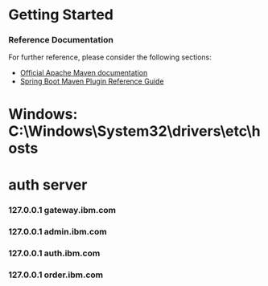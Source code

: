 # Getting Started

### Reference Documentation
For further reference, please consider the following sections:

* [Official Apache Maven documentation](https://maven.apache.org/guides/index.html)
* [Spring Boot Maven Plugin Reference Guide](https://docs.spring.io/spring-boot/docs/2.2.5.RELEASE/maven-plugin/)


# Windows:   C:\Windows\System32\drivers\etc\hosts
# auth server
### 127.0.0.1 gateway.ibm.com
### 127.0.0.1 admin.ibm.com
### 127.0.0.1 auth.ibm.com
### 127.0.0.1 order.ibm.com

